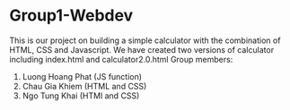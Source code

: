 # Group1-Webdev
This is our project on building a simple calculator with the combination of HTML, CSS and Javascript. We have created two versions of calculator including index.html and calculator2.0.html
Group members:
1) Luong Hoang Phat (JS function)
2) Chau Gia Khiem (HTML and CSS)
3) Ngo Tung Khai (HTMl and CSS)
